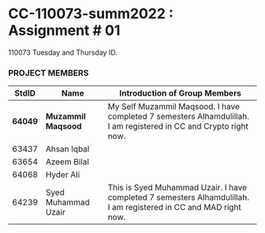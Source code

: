 # CC-110073-summ2022 : Assignment # 01
110073 Tuesday and Thursday ID.

### PROJECT MEMBERS ###
**StdID** | **Name** |**Introduction of Group Members**
------------ | ------------- | -------------
**64049** | **Muzammil Maqsood** | My Self Muzammil Maqsood. I have completed 7 semesters Alhamdulillah. I am registered in CC and Crypto right now.
63437 | Ahsan Iqbal 
63654 | Azeem Bilal
64068 | Hyder Ali
64239 | Syed Muhammad Uzair | This is Syed Muhammad Uzair. I have completed 7 semesters Alhamdulillah. I am registered in CC and MAD right now.


